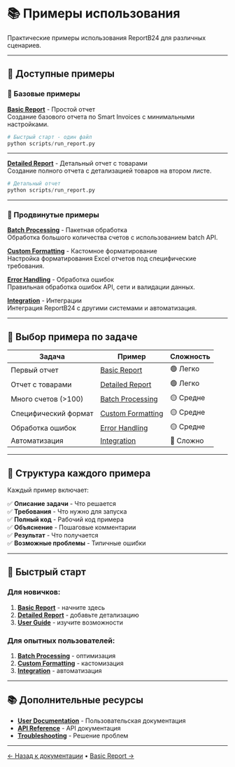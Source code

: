 # 📚 Примеры использования

Практические примеры использования ReportB24 для различных сценариев.

---

## 📖 Доступные примеры

### 🎯 Базовые примеры

**[Basic Report](basic-report.md)** - Простой отчет  
Создание базового отчета по Smart Invoices с минимальными настройками.

```python
# Быстрый старт - один файл
python scripts/run_report.py
```

---

**[Detailed Report](detailed-report.md)** - Детальный отчет с товарами  
Создание полного отчета с детализацией товаров на втором листе.

```python
# Детальный отчет
python scripts/run_report.py
```

---

### 🚀 Продвинутые примеры

**[Batch Processing](batch-processing.md)** - Пакетная обработка  
Обработка большого количества счетов с использованием batch API.

**[Custom Formatting](custom-formatting.md)** - Кастомное форматирование  
Настройка форматирования Excel отчетов под специфические требования.

**[Error Handling](error-handling.md)** - Обработка ошибок  
Правильная обработка ошибок API, сети и валидации данных.

**[Integration](integration.md)** - Интеграции  
Интеграция ReportB24 с другими системами и автоматизация.

---

## 🎯 Выбор примера по задаче

| Задача | Пример | Сложность |
|--------|--------|-----------|
| Первый отчет | [Basic Report](basic-report.md) | 🟢 Легко |
| Отчет с товарами | [Detailed Report](detailed-report.md) | 🟢 Легко |
| Много счетов (>100) | [Batch Processing](batch-processing.md) | 🟡 Средне |
| Специфический формат | [Custom Formatting](custom-formatting.md) | 🟡 Средне |
| Обработка ошибок | [Error Handling](error-handling.md) | 🟡 Средне |
| Автоматизация | [Integration](integration.md) | 🔴 Сложно |

---

## 📝 Структура каждого примера

Каждый пример включает:

✅ **Описание задачи** - Что решается  
✅ **Требования** - Что нужно для запуска  
✅ **Полный код** - Рабочий код примера  
✅ **Объяснение** - Пошаговые комментарии  
✅ **Результат** - Что получается  
✅ **Возможные проблемы** - Типичные ошибки  

---

## 🚀 Быстрый старт

### Для новичков:
1. **[Basic Report](basic-report.md)** - начните здесь
2. **[Detailed Report](detailed-report.md)** - добавьте детализацию
3. **[User Guide](../user/basic-usage.md)** - изучите возможности

### Для опытных пользователей:
1. **[Batch Processing](batch-processing.md)** - оптимизация
2. **[Custom Formatting](custom-formatting.md)** - кастомизация
3. **[Integration](integration.md)** - автоматизация

---

## 📚 Дополнительные ресурсы

- **[User Documentation](../user/)** - Пользовательская документация
- **[API Reference](../technical/api-reference.md)** - API документация
- **[Troubleshooting](../user/troubleshooting.md)** - Решение проблем

---

[← Назад к документации](../index.md) • [Basic Report →](basic-report.md)
